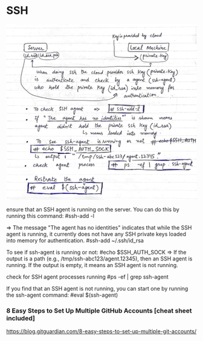 # SSH

![GitHub Logo](SSH.jpg)



ensure that an SSH agent is running on the server. You can do this by running this command:
#ssh-add -l



=> The message "The agent has no identities" indicates that while the SSH agent is running, it currently does not have any SSH private keys loaded into memory for authentication. 
#ssh-add ~/.ssh/id_rsa



To see if ssh-agent is running or not:
#echo $SSH_AUTH_SOCK
=> If the output is a path (e.g., /tmp/ssh-abc123/agent.12345), then an SSH agent is running. If the output is empty, it means an SSH agent is not running.

check for SSH agent processes running
#ps -ef | grep ssh-agent


If you find that an SSH agent is not running, you can start one by running the ssh-agent command:
#eval $(ssh-agent)


### 8 Easy Steps to Set Up Multiple GitHub Accounts [cheat sheet included]
https://blog.gitguardian.com/8-easy-steps-to-set-up-multiple-git-accounts/
